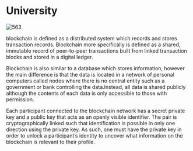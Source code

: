# University 


![563](https://user-images.githubusercontent.com/25124428/36931923-50fcf30c-1ee6-11e8-9991-bc05d150d1dc.jpeg)

blockchain is defined as a distributed system which records and stores transaction records. Blockchain more specifically is defined as a shared, immutable record of peer-to-peer transactions built from linked transaction blocks and stored in a digital ledger.

Blockchain is also similar to a database which stores information, however the main difference is that the data is located in a network of personal computers called nodes where there is no central entity such as a government or bank controlling the data.Instead, all data is shared publicly although the contents of each data is only accessible to those with permission.

Each participant connected to the blockchain network has a secret private key and a public key that acts as an openly visible identifier. The pair is cryptographically linked such that identification is possible in only one direction using the private key. As such, one must have the private key in order to unlock a participant’s identity to uncover what information on the blockchain is relevant to their profile.

